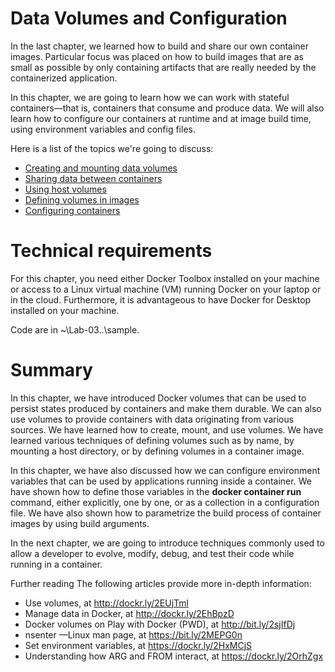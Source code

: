 # **Data Volumes and Configuration**
In the last chapter, we learned how to build and share our own container images. Particular focus was placed on how to build images that are as small as possible by only containing artifacts that are really needed by the containerized application.

In this chapter, we are going to learn how we can work with stateful containers—that is, containers that consume and produce data. We will also learn how to configure our containers at runtime and at image build time, using environment variables and config files.

Here is a list of the topics we're going to discuss:

- [Creating and mounting data volumes](Creating-and-mounting-data-volumes.md)
- [Sharing data between containers](Sharing-data-between-containers.md)
- [Using host volumes](Using-host-volumes.md)
- [Defining volumes in images](Defining-volumes-in-images.md)
- [Configuring containers](Configuring-containers.md)

# Technical requirements
For this chapter, you need either Docker Toolbox installed on your machine or access to a Linux virtual machine (VM) running Docker on your laptop or in the cloud. Furthermore, it is advantageous to have Docker for Desktop installed on your machine. 

Code are in ~\Lab-03..\sample.

# Summary
In this chapter, we have introduced Docker volumes that can be used to persist states produced by containers and make them durable. We can also use volumes to provide containers with data originating from various sources. We have learned how to create, mount, and use volumes. We have learned various techniques of defining volumes such as by name, by mounting a host directory, or by defining volumes in a container image.

In this chapter, we have also discussed how we can configure environment variables that can be used by applications running inside a container. We have shown how to define those variables in the **docker container run** command, either explicitly, one by one, or as a collection in a configuration file. We have also shown how to parametrize the build process of container images by using build arguments.

In the next chapter, we are going to introduce techniques commonly used to allow a developer to evolve, modify, debug, and test their code while running in a container. 

Further reading
The following articles provide more in-depth information:

- Use volumes, at http://dockr.ly/2EUjTml
- Manage data in Docker, at http://dockr.ly/2EhBpzD
- Docker volumes on Play with Docker (PWD), at http://bit.ly/2sjIfDj
- nsenter —Linux man page, at https://bit.ly/2MEPG0n
- Set environment variables, at https://dockr.ly/2HxMCjS
- Understanding how ARG and FROM interact, at https://dockr.ly/2OrhZgx
